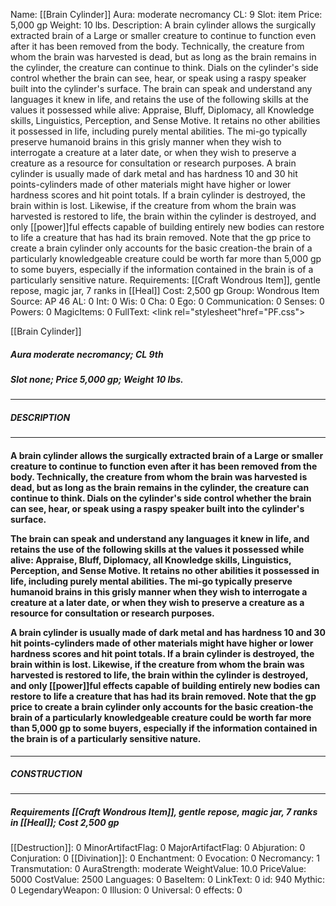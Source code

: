 Name: [[Brain Cylinder]]
Aura: moderate necromancy
CL: 9
Slot: item
Price: 5,000 gp
Weight: 10 lbs.
Description: A brain cylinder allows the surgically extracted brain of a Large or smaller creature to continue to function even after it has been removed from the body. Technically, the creature from whom the brain was harvested is dead, but as long as the brain remains in the cylinder, the creature can continue to think. Dials on the cylinder's side control whether the brain can see, hear, or speak using a raspy speaker built into the cylinder's surface. The brain can speak and understand any languages it knew in life, and retains the use of the following skills at the values it possessed while alive: Appraise, Bluff, Diplomacy, all Knowledge skills, Linguistics, Perception, and Sense Motive. It retains no other abilities it possessed in life, including purely mental abilities. The mi-go typically preserve humanoid brains in this grisly manner when they wish to interrogate a creature at a later date, or when they wish to preserve a creature as a resource for consultation or research purposes. A brain cylinder is usually made of dark metal and has hardness 10 and 30 hit points-cylinders made of other materials might have higher or lower hardness scores and hit point totals. If a brain cylinder is destroyed, the brain within is lost. Likewise, if the creature from whom the brain was harvested is restored to life, the brain within the cylinder is destroyed, and only [[power]]ful effects capable of building entirely new bodies can restore to life a creature that has had its brain removed. Note that the gp price to create a brain cylinder only accounts for the basic creation-the brain of a particularly knowledgeable creature could be worth far more than 5,000 gp to some buyers, especially if the information contained in the brain is of a particularly sensitive nature.
Requirements: [[Craft Wondrous Item]], gentle repose, magic jar, 7 ranks in [[Heal]]
Cost: 2,500 gp
Group: Wondrous Item
Source: AP 46
AL: 0
Int: 0
Wis: 0
Cha: 0
Ego: 0
Communication: 0
Senses: 0
Powers: 0
MagicItems: 0
FullText: <link rel="stylesheet"href="PF.css"><div class="heading"><p class="alignleft">[[Brain Cylinder]]</p><div style="clear: both;"></div></div><div><h5><b>Aura </b>moderate necromancy; <b>CL </b>9th</h5><h5><b>Slot </b>none; <b>Price </b>5,000 gp; <b>Weight </b>10 lbs.</h5></div><hr/><div><h5><b>DESCRIPTION</b></h5></div><hr/><div><h4><p>A brain cylinder allows the surgically extracted brain of a Large or smaller creature to continue to function even after it has been removed from the body. Technically, the creature from whom the brain was harvested is dead, but as long as the brain remains in the cylinder, the creature can continue to think. Dials on the cylinder's side control whether the brain can see, hear, or speak using a raspy speaker built into the cylinder's surface.</p><p>The brain can speak and understand any languages it knew in life, and retains the use of the following skills at the values it possessed while alive: Appraise, Bluff, Diplomacy, all Knowledge skills, Linguistics, Perception, and Sense Motive. It retains no other abilities it possessed in life, including purely mental abilities. The mi-go typically preserve humanoid brains in this grisly manner when they wish to interrogate a creature at a later date, or when they wish to preserve a creature as a resource for consultation or research purposes.</p><p>A brain cylinder is usually made of dark metal and has hardness 10 and 30 hit points-cylinders made of other materials might have higher or lower hardness scores and hit point totals. If a brain cylinder is destroyed, the brain within is lost. Likewise, if the creature from whom the brain was harvested is restored to life, the brain within the cylinder is destroyed, and only [[power]]ful effects capable of building entirely new bodies can restore to life a creature that has had its brain removed. Note that the gp price to create a brain cylinder only accounts for the basic creation-the brain of a particularly knowledgeable creature could be worth far more than 5,000 gp to some buyers, especially if the information contained in the brain is of a particularly sensitive nature.</p></h4></div><hr/><div><h5><b>CONSTRUCTION</b></h5></div><hr/><div><h5><b>Requirements </b>[[Craft Wondrous Item]], <i>gentle repose</i>, <i>magic jar</i>, 7 ranks in [[Heal]]; <b>Cost </b>2,500 gp</h5></div>
[[Destruction]]: 0
MinorArtifactFlag: 0
MajorArtifactFlag: 0
Abjuration: 0
Conjuration: 0
[[Divination]]: 0
Enchantment: 0
Evocation: 0
Necromancy: 1
Transmutation: 0
AuraStrength: moderate
WeightValue: 10.0
PriceValue: 5000
CostValue: 2500
Languages: 0
BaseItem: 0
LinkText: 0
id: 940
Mythic: 0
LegendaryWeapon: 0
Illusion: 0
Universal: 0
effects: 0
